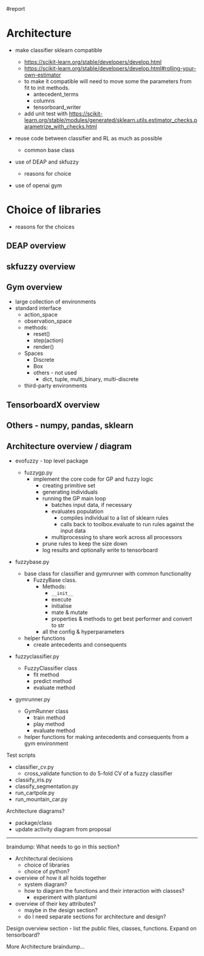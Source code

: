 #report 

# Architecture
- make classifier sklearn compatible
    - https://scikit-learn.org/stable/developers/develop.html
    - https://scikit-learn.org/stable/developers/develop.html#rolling-your-own-estimator
    - to make it compatible will need to move some the parameters from fit to init methods.
        - antecedent_terms
        - columns
        - tensorboard_writer
    - add unit test with https://scikit-learn.org/stable/modules/generated/sklearn.utils.estimator_checks.parametrize_with_checks.html

 
- reuse code between classifier and RL as much as possible
    - common base class
- use of DEAP and skfuzzy
    - reasons for choice
- use of openai gym

# Choice of libraries
- reasons for the choices
## DEAP overview
## skfuzzy overview
## Gym overview
- large collection of environments
- standard interface
    - action_space
    - observation_space
    - methods:
        - reset()
        - step(action)
        - render()
    - Spaces
        - Discrete
        - Box
        - others - not used
            - dict, tuple, multi_binary, multi-discrete
    - third-party environments

## TensorboardX overview
## Others - numpy, pandas, sklearn

## Architecture overview / diagram
- evofuzzy - top level package
    - fuzzygp.py
        - implement the core code for GP and fuzzy logic
            - creating primitive set
            - generating individuals
            - running the GP main loop
                - batches input data, if necessary
                - evaluates population
                    - compiles individual to a list of sklearn rules
                    - calls back to toolbox.evaluate to run rules against the input data
                - multiprocessing to share work across all processors
            - prune rules to keep the size down
            - log results and optionally write to tensorboard
- fuzzybase.py
    - base class for classifier and gymrunner with common functionality
        - FuzzyBase class. 
            - Methods:
                - `__init__`
                - execute
                - initialise
                - mate & mutate
                - properties & methods to get best performer and convert to str
            - all the config & hyperparameters
    - helper functions
        - create antecedents and consequents

- fuzzyclassifier.py
    - FuzzyClassifier class
        - fit method
        - predict method
        - evaluate method

- gymrunner.py
    - GymRunner class
        - train method
        - play method
        - evaluate method
    - helper functions for making antecedents and consequents from a gym environment

Test scripts
 - classifier_cv.py
     - cross_validate function to do 5-fold CV of a fuzzy classifier
 - classify_iris.py
 - classify_segmentation.py
 - run_cartpole.py
 - run_mountain_car.py

Architecture diagrams?
- package/class
- update activity diagram from proposal

---

braindump:  What needs to go in this section?   
- Architectural decisions
    - choice of libraries
    - choice of python?
- overview of how it all holds together
    - system diagram?
    - how to diagram the functions and their interaction with classes?
        - experiment with plantuml
- overview of their key attributes?
    - maybe in the design section?
    - do I need separate sections for architecture and design?


Design overview section - list the public files, classes, functions. 
Expand on tensorboard?


More Architecture braindump...


